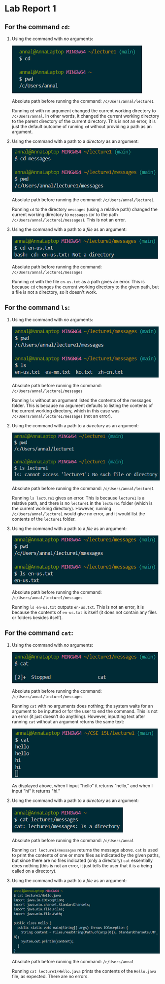 # Lab Report 1

## For the command `cd`: 
1. Using the command with *no* arguments:
 
     ![Image](cd1.png)
   
     Absolute path before running the command: `/c/Users/annal/lecture1`

     Running `cd` with no argument changed the current working directory to `/c/Users/annal`. In other words, it changed the current working directory to the parent directory of the current directory.
   This is not an error, it is just the default outcome of running `cd` without providing a path as an argument. 

2. Using the command with a path to a *directory* as an argument:

     ![Image](cd2.png)

     Absolute path before running the command: `/c/Users/annal/lecture1`

     Running `cd` to the directory `messages` (using a relative path) changed the current working directory to `messages` (or to the path `/c/Users/annal/lecture1/messages`). This is not an error.

3. Using the command with a path to a *file* as an argument:

     ![Image](cd3.png)

     Absolute path before running the command: `/c/Users/annal/lecture1/messages`

     Running `cd` with the file `en-us.txt` as a path gives an error. This is because `cd` changes the current working directory to the given path, but a file is not a directory, so it doesn't work.

## For the command `ls`:
1. Using the command with *no* arguments:

     ![Image](ls1.png)

     Absolute path before running the command: `/c/Users/annal/lecture1/messages`

     Running `ls` without an argument listed the contents of the messages folder. This is because no argument defaults to listing the contents of the current working directory, which in this case was `/c/Users/annal/lecture1/messages` (not an error). 

2. Using the command with a path to a *directory* as an argument:

     ![Image](ls2.png)

     Absolute path before running the command: `/c/Users/annal/lecture1`

     Running `ls lecture1` gives an error. This is because `lecture1` is a relative path, and there is no `lecture1` in the `lecture1` folder (which is the current working directory). However, running `/c/Users/annal/lecture1` would give no error, and it would list the contents of the `lecture1` folder. 

3. Using the command with a path to a *file* as an argument:

     ![Image](ls3.png)

     Absolute path before running the command: `/c/Users/annal/lecture1/messages`

     Running `ls en-us.txt` outputs `en-us.txt`. This is not an error, it is because the contents of `en-us.txt` is itself (it does not contain any files or folders besides itself). 


## For the command `cat`: 
1. Using the command with *no* arguments:

     ![Image](cat1.png)

     Absolute path before running the command: `/c/Users/annal/lecture1/messages`

     Running `cat` with no arguments does nothing; the system waits for an argument to be inputted or for the user to end the command. This is not an error (it just doesn't do anything). However, inputting text after running `cat` without an argument returns the same text:

     ![Image](cat4.png)

     As displayed above, when I input "hello" it returns "hello," and when I input "hi" it returns "hi."

3. Using the command with a path to a *directory* as an argument:

     ![Image](cat2.png)

     Absolute path before running the command: `/c/Users/annal`

     Running `cat lecture1/messages` returns the message above. `cat` is used to print the contents of one or more files as indicated by the given paths, but since there are no files indicated (only a directory) `cat` essentially does nothing (this is not an error, it just tells the user that it is a being called on a directory). 

4. Using the command with a path to a *file* as an argument:

     ![Image](cat3.png)

     Absolute path before running the command: `/c/Users/annal`

     Running `cat lecture1/Hello.java` prints the contents of the `Hello.java` file, as expected. There are no errors. 


